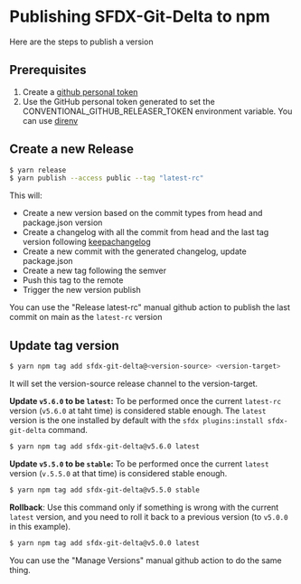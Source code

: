 # Publishing SFDX-Git-Delta to npm

Here are the steps to publish a version

## Prerequisites

1. Create a [github personal token](https://docs.github.com/en/github/authenticating-to-github/creating-a-personal-access-token)
2. Use the GitHub personal token generated to set the CONVENTIONAL_GITHUB_RELEASER_TOKEN environment variable. You can use [direnv](https://direnv.net/)

## Create a new Release

```sh
$ yarn release
$ yarn publish --access public --tag "latest-rc"
```

This will:

- Create a new version based on the commit types from head and package.json version
- Create a changelog with all the commit from head and the last tag version following [keepachangelog](https://keepachangelog.com/en/1.0.0/)
- Create a new commit with the generated changelog, update package.json
- Create a new tag following the semver
- Push this tag to the remote
- Trigger the new version publish

You can use the "Release latest-rc" manual github action to publish the last commit on main as the `latest-rc` version

## Update tag version

```sh
$ yarn npm tag add sfdx-git-delta@<version-source> <version-target> 
```

It will set the version-source release channel to the version-target.

**Update `v5.6.0` to be `latest`:**
To be performed once the current `latest-rc` version (`v5.6.0` at taht time) is considered stable enough. The `latest` version is the one installed by default with the `sfdx plugins:install sfdx-git-delta` command.
```sh
$ yarn npm tag add sfdx-git-delta@v5.6.0 latest
```

**Update `v5.5.0` to be `stable`:**
To be performed once the current `latest` version (`v.5.5.0` at that time) is considered stable enough.
```sh
$ yarn npm tag add sfdx-git-delta@v5.5.0 stable
```

**Rollback**: 
Use this command only if something is wrong with the current `latest` version, and you need to roll it back to a previous version (to `v5.0.0` in this example).
```sh
$ yarn npm tag add sfdx-git-delta@v5.0.0 latest
```

You can use the "Manage Versions" manual github action to do the same thing.